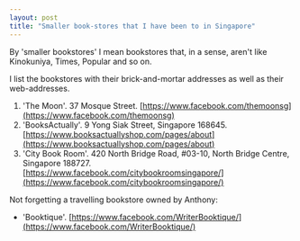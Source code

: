 ```yaml
---
layout: post
title: "Smaller book-stores that I have been to in Singapore"
---
```


By 'smaller bookstores' I mean bookstores that, in a sense, aren't like Kinokuniya, 
Times, Popular and so on.

I list the bookstores with their brick-and-mortar addresses as well as their
web-addresses.

1. 'The Moon'. 37 Mosque Street. [https://www.facebook.com/themoonsg](https://www.facebook.com/themoonsg)
1. 'BooksActually'. 9 Yong Siak Street, Singapore 168645. [https://www.booksactuallyshop.com/pages/about](https://www.booksactuallyshop.com/pages/about)
1. 'City Book Room'. 420 North Bridge Road, #03-10, North Bridge Centre,
Singapore 188727. [https://www.facebook.com/citybookroomsingapore/](https://www.facebook.com/citybookroomsingapore/)

Not forgetting a travelling bookstore owned by Anthony:

* 'Booktique'. [https://www.facebook.com/WriterBooktique/](https://www.facebook.com/WriterBooktique/)
